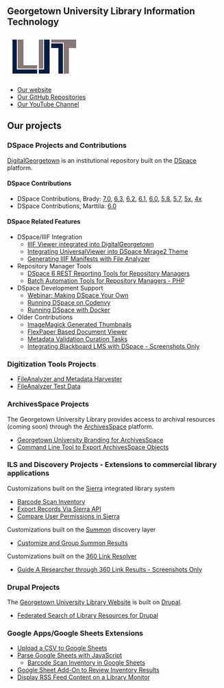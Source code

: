 ## Georgetown University Library Information Technology
![LibraryIT Logo](LIT-logo.png)
* [Our website](http://www.library.georgetown.edu/lit/code)
* [Our GitHub Repositories](https://github.com/Georgetown-University-Libraries/georgetown-university-libraries.github.io)
* [Our YouTube Channel](https://www.youtube.com/playlist?list=PLqP8OmiY4pxGIlEdnpkeJcA4JQ9VomDLP)

## Our projects

### DSpace Projects and Contributions

[DigitalGeorgetown](https://repository.library.georgetown.edu/) is an institutional repository built on the [DSpace](http://dspace.org/) platform.

#### DSpace Contributions
- DSpace Contributions, Brady: 
[7.0](https://github.com/DSpace/DSpace/pulls?utf8=%E2%9C%93&q=is%3Amerged+is%3Apr+author%3Aterrywbrady+milestone%3A7.0+), 
[6.3](https://github.com/DSpace/DSpace/pulls?utf8=%E2%9C%93&q=is%3Amerged+is%3Apr+author%3Aterrywbrady+milestone%3A6.3+), 
[6.2](https://github.com/DSpace/DSpace/pulls?utf8=%E2%9C%93&q=is%3Amerged+is%3Apr+author%3Aterrywbrady+milestone%3A6.2+), 
[6.1](https://github.com/DSpace/DSpace/pulls?utf8=%E2%9C%93&q=is%3Amerged+is%3Apr+author%3Aterrywbrady+milestone%3A6.1+), 
[6.0](https://github.com/DSpace/DSpace/pulls?utf8=%E2%9C%93&q=is%3Amerged+is%3Apr+author%3Aterrywbrady+milestone%3A6.0+), 
[5.8](https://github.com/DSpace/DSpace/pulls?utf8=%E2%9C%93&q=is%3Amerged+is%3Apr+author%3Aterrywbrady+milestone%3A5.8+), 
[5.7](https://github.com/DSpace/DSpace/pulls?utf8=%E2%9C%93&q=is%3Amerged+is%3Apr+author%3Aterrywbrady+milestone%3A5.7+), 
[5x](https://github.com/DSpace/DSpace/pulls?utf8=%E2%9C%93&q=is%3Amerged+is%3Apr+author%3Aterrywbrady+milestone:5.0-feature-freeze), 
[4x](https://github.com/DSpace/DSpace/pulls?utf8=%E2%9C%93&q=is%3Amerged+is%3Apr+author%3Aterrywbrady+milestone:4.0-feature-freeze)
- DSpace Contributions, Marttila: 
[6.0](https://github.com/DSpace/DSpace/pulls?utf8=%E2%9C%93&q=is%3Amerged+is%3Apr+author%3Amjmarttila+milestone%3A6.0+) 

#### DSpace Related Features
- DSpace/IIIF Integration
  - [IIIF Viewer integrated into DigitalGeorgetown](https://repository.library.georgetown.edu/handle/10822/1044538#?m=7)
  - [Integrating UniversalViewer into DSpace Mirage2 Theme](https://gist.github.com/terrywbrady/29006fadfd94fb0e47ba29b9d29cd738)
  - [Generating IIIF Manifests with File Analyzer](http://georgetown-university-libraries.github.io/File-Analyzer-Test-Data/iiif/)
- Repository Manager Tools
  - [DSpace 6 REST Reporting Tools for Repository Managers](https://wiki.duraspace.org/display/DSPACE/REST+Based+Quality+Control+Reports)
  - [Batch Automation Tools for Repository Managers - PHP](http://georgetown-university-libraries.github.io/batch-tools/)
- DSpace Development Support
  - [Webinar: Making DSpace Your Own](https://gitpitch.com/DSpace-Labs/DSpace-rel-demo/webinar)
  - [Running DSpace on Codenvy](https://github.com/DSpace-Labs/DSpace-codenvy/blob/master/README.md)
  - [Running DSpace with Docker](https://github.com/DSpace-Labs/DSpace-Docker-Images/blob/master/tutorial.md)
- Older Contributions
  - [ImageMagick Generated Thumbnails](https://wiki.duraspace.org/display/DSDOC5x/ImageMagick+Media+Filters)
  - [FlexPaper Based Document Viewer](https://wiki.duraspace.org/display/DSPACE/FlexPaper+Document+Viewer+for+XMLUI)
  - [Metadata Validation Curation Tasks](https://github.com/DSpace-Labs/ctask/tree/master/metadata)
  - [Integrating Blackboard LMS with DSpace - Screenshots Only](https://github.com/Georgetown-University-Libraries/Georgetown-University-Libraries-Code/releases/tag/v1.0.7)

### Digitization Tools Projects

- [FileAnalyzer and Metadata Harvester](http://georgetown-university-libraries.github.io/File-Analyzer/)
- [FileAnalyzer Test Data](https://github.com/Georgetown-University-Libraries/File-Analyzer-Test-Data)

### ArchivesSpace Projects 

The Georgetown University Library provides access to archival resources (coming soon) through the [ArchivesSpace](http://archivesspace.org/) platform.

- [Georgetown University Branding for ArchivesSpace](https://github.com/Georgetown-University-Libraries/GUArchivesSpace)
- [Command Line Tool to Export ArchivesSpace Objects](https://github.com/Georgetown-University-Libraries/ASObjectExport)

### ILS and Discovery Projects - Extensions to commercial library applications

Customizations built on the [Sierra](https://www.iii.com/products/sierra) integrated library system
- [Barcode Scan Inventory](https://github.com/Georgetown-University-Libraries/BarcodeInventory)
- [Export Records Via Sierra API](http://georgetown-university-libraries.github.io/GUExtractSierraBibs/)
- [Compare User Permissions in Sierra](https://github.com/Georgetown-University-Libraries/Georgetown-University-Libraries-Code/releases/tag/v1.0.4)

Customizations built on the [Summon](http://www.proquest.com/products-services/The-Summon-Service.html) discovery layer
- [Customize and Group Summon Results](https://github.com/Georgetown-University-Libraries/SummonCustomization)

Customizations built on the [360 Link Resolver](http://www.proquest.com/products-services/management-solutions/360-Core.html)
- [Guide A Researcher through 360 Link Results - Screenshots Only](https://github.com/Georgetown-University-Libraries/Georgetown-University-Libraries-Code/releases/tag/v1.0.10)

### Drupal Projects

The [Georgetown University Library Website](http://www.library.georgetown.edu/) is built on [Drupal](https://www.drupal.org/).

- [Federated Search of Library Resources for Drupal](http://georgetown-university-libraries.github.io/gusuper/)

### Google Apps/Google Sheets Extensions
- [Upload a CSV to Google Sheets](https://github.com/Georgetown-University-Libraries/PlainTextCSV_GoogleAppsScript)
- [Parse Google Sheets with JavaScript](https://github.com/Georgetown-University-Libraries/ParseGoogleSheetWithJavascript)
  - [Barcode Scan Inventory in Google Sheets](https://github.com/Georgetown-University-Libraries/BarcodeInventory/tree/master/gs)
- [Google Sheet Add-On to Review Inventory Results](https://github.com/Georgetown-University-Libraries/BarcodeInventory/tree/master/gs-addon)
- [Display RSS Feed Content on a Library Monitor](https://github.com/Georgetown-University-Libraries/RSSFeedDisplay_GoogleAppScript/blob/master/README.md)
